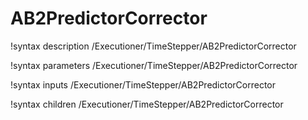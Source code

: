 <!-- MOOSE Documentation Stub: Remove this when content is added. -->

# AB2PredictorCorrector

!syntax description /Executioner/TimeStepper/AB2PredictorCorrector

!syntax parameters /Executioner/TimeStepper/AB2PredictorCorrector

!syntax inputs /Executioner/TimeStepper/AB2PredictorCorrector

!syntax children /Executioner/TimeStepper/AB2PredictorCorrector
